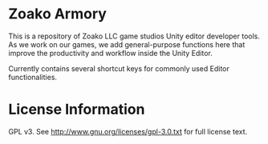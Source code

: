 Zoako Armory
======

This is a repository of Zoako LLC game studios Unity editor developer tools. As we work on our games, we add general-purpose functions here that improve the productivity and workflow inside the Unity Editor.

Currently contains several shortcut keys for commonly used Editor functionalities.

License Information
===================
GPL v3. See http://www.gnu.org/licenses/gpl-3.0.txt for full license text.
